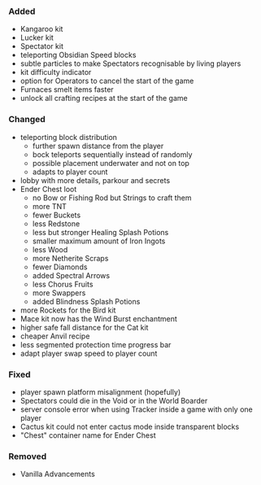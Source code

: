 ### Added

- Kangaroo kit
- Lucker kit
- Spectator kit
- teleporting Obsidian Speed blocks
- subtle particles to make Spectators recognisable by living players
- kit difficulty indicator
- option for Operators to cancel the start of the game
- Furnaces smelt items faster
- unlock all crafting recipes at the start of the game

### Changed

- teleporting block distribution
    - further spawn distance from the player
    - bock teleports sequentially instead of randomly
    - possible placement underwater and not on top
    - adapts to player count
- lobby with more details, parkour and secrets
- Ender Chest loot
    - no Bow or Fishing Rod but Strings to craft them
    - more TNT
    - fewer Buckets
    - less Redstone
    - less but stronger Healing Splash Potions
    - smaller maximum amount of Iron Ingots
    - less Wood
    - more Netherite Scraps
    - fewer Diamonds
    - added Spectral Arrows
    - less Chorus Fruits
    - more Swappers
    - added Blindness Splash Potions
- more Rockets for the Bird kit
- Mace kit now has the Wind Burst enchantment
- higher safe fall distance for the Cat kit
- cheaper Anvil recipe
- less segmented protection time progress bar
- adapt player swap speed to player count

### Fixed

- player spawn platform misalignment (hopefully)
- Spectators could die in the Void or in the World Boarder
- server console error when using Tracker inside a game with only one player
- Cactus kit could not enter cactus mode inside transparent blocks
- "Chest" container name for Ender Chest

### Removed

- Vanilla Advancements